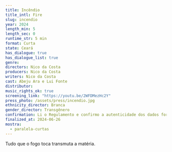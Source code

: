 ```yaml
---
title: Incêndio
title_intl: Fire
slug: incendio
year: 2024
length_min: 5
length_sec: 0
runtime_str: 5 min
format: Curta
state: Ceará
has_dialogue: true
has_dialogue_list: true
genre: 
directors: Nico da Costa
producers: Nico da Costa
writers: Nico da Costa
cast: Abeju Ara e Lui Fonte
distributor: 
music_rights_ok: true
screening_link: "https://youtu.be/2WFDMezHc2Y"
press_photo: /assets/press/incendio.jpg
ethnicity_director: Branca
gender_director: Transgênero
confirmation: Li o Regulamento e confirmo a autenticidade dos dados fornecido nesta ficha de inscrição.
finalized_at: 2024-06-26
mostra:
  - paralela-curtas
---
```


Tudo que o fogo toca transmuta a matéria.
